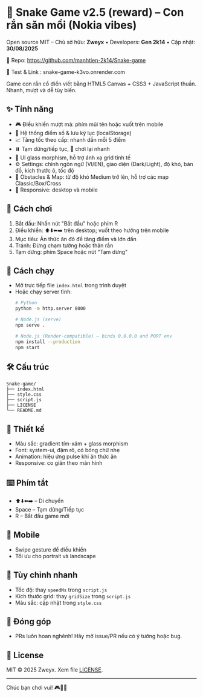 # 🐍 Snake Game v2.5 (reward) – Con rắn săn mồi (Nokia vibes)

Open source MIT – Chủ sở hữu: **Zweyx** • Developers: **Gen 2k14** • Cập nhật: **30/08/2025**

🔗 Repo: https://github.com/manhtien-2k14/Snake-game

🔗 Test & Link : snake-game-k3vo.onrender.com

Game con rắn cổ điển viết bằng HTML5 Canvas + CSS3 + JavaScript thuần. Nhanh, mượt và dễ tùy biến.

## ✨ Tính năng

- 🎮 Điều khiển mượt mà: phím mũi tên hoặc vuốt trên mobile
- 🍎 Hệ thống điểm số & lưu kỷ lục (localStorage)
- 📈 Tăng tốc theo cấp: nhanh dần mỗi 5 điểm
- ⏸️ Tạm dừng/tiếp tục, 🔄 chơi lại nhanh
- 🎨 UI glass morphism, hỗ trợ ánh xạ grid tinh tế
- ⚙️ Settings: chỉnh ngôn ngữ (VI/EN), giao diện (Dark/Light), độ khó, bản đồ, kích thước ô, tốc độ
- 🧱 Obstacles & Map: từ độ khó Medium trở lên, hỗ trợ các map Classic/Box/Cross
- 📱 Responsive: desktop và mobile

## 🎯 Cách chơi

1) Bắt đầu: Nhấn nút "Bắt đầu" hoặc phím R
2) Điều khiển: ⬆️⬇️⬅️➡️ trên desktop; vuốt theo hướng trên mobile
3) Mục tiêu: Ăn thức ăn đỏ để tăng điểm và lớn dần
4) Tránh: Đừng chạm tường hoặc thân rắn
5) Tạm dừng: phím Space hoặc nút "Tạm dừng"

## 🚀 Cách chạy

- Mở trực tiếp file `index.html` trong trình duyệt
- Hoặc chạy server tĩnh:
  ```bash
  # Python
  python -m http.server 8000

  # Node.js (serve)
  npx serve .

  # Node.js (Render-compatible) – binds 0.0.0.0 and PORT env
  npm install --production
  npm start
  ```

## 🛠️ Cấu trúc

```
Snake-game/
├── index.html
├── style.css
├── script.js
├── LICENSE
└── README.md
```

## 🎨 Thiết kế

- Màu sắc: gradient tím-xám + glass morphism
- Font: system-ui, đậm rõ, có bóng chữ nhẹ
- Animation: hiệu ứng pulse khi ăn thức ăn
- Responsive: co giãn theo màn hình

## ⌨️ Phím tắt

- ⬆️⬇️⬅️➡️ – Di chuyển
- Space – Tạm dừng/Tiếp tục
- R – Bắt đầu game mới

## 📱 Mobile

- Swipe gesture để điều khiển
- Tối ưu cho portrait và landscape

## 🔧 Tùy chỉnh nhanh

- Tốc độ: thay `speedMs` trong `script.js`
- Kích thước grid: thay `gridSize` trong `script.js`
- Màu sắc: cập nhật trong `style.css`

## 🤝 Đóng góp

- PRs luôn hoan nghênh! Hãy mở issue/PR nếu có ý tưởng hoặc bug.

## 📄 License

MIT © 2025 Zweyx. Xem file [LICENSE](./LICENSE).

---

Chúc bạn chơi vui! 🎮🐍✨
